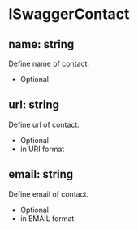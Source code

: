 # ISwaggerContact

## name: string
Define name of contact.
- Optional

## url: string
Define url of contact.
- Optional
- in URI format

## email: string
Define email of contact.
- Optional
- in EMAIL format